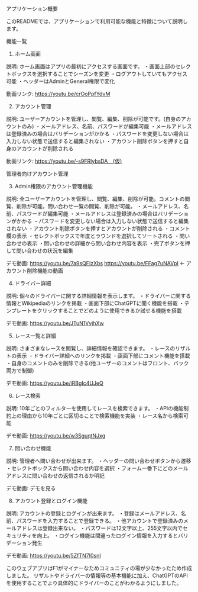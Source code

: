 アプリケーション概要

このREADMEでは、アプリケーションで利用可能な機能と特徴について説明します。

機能一覧

1. ホーム画面

説明: ホーム画面はアプリの最初にアクセスする画面です。
・画面上部のセレクトボックスを選択することでシーズンを変更
・ログアウトしていてもアクセス可能
・ヘッダーはAdminとGeneral権限で変化

動画リンク: https://youtu.be/crOoPpfYdvM

2. アカウント管理

説明: ユーザーアカウントを管理し、閲覧、編集、削除が可能です。(自身のアカウントのみ)
・メールアドレス、名前、パスワードが編集可能
・メールアドレスは登録済みの場合はバリデーションがかかる
・パスワードを変更しない場合は入力しない状態で送信すると編集されない
・アカウント削除ボタンを押すと自身のアカウントが削除される

動画リンク: https://youtu.be/-s9FRlybsDA　(仮)

管理者向けアカウント管理

3. Admin権限のアカウント管理機能

説明: 全ユーザーアカウントを管理し、閲覧、編集、削除が可能。コメントの閲覧、削除が可能。問い合わせ一覧の閲覧、削除が可能。
・メールアドレス、名前、パスワードが編集可能
・メールアドレスは登録済みの場合はバリデーションがかかる
・パスワードを変更しない場合は入力しない状態で送信すると編集されない
・アカウント削除ボタンを押すとアカウントが削除される
・コメント欄の表示
・セレクトボックスで年度とラウンドを選択してソートされる
・問い合わせの表示
・問い合わせの詳細から問い合わせ内容を表示
・完了ボタンを押して問い合わせの状況を編集

デモ動画: https://youtu.be/7a9sQFIzXbs
https://youtu.be/FFag7uNAVpI ← アカウント削除機能の動画

4. ドライバー詳細

説明: 個々のドライバーに関する詳細情報を表示します。
・ドライバーに関する情報とWikipediaのリンクを掲載
・画面下部にChatGPTに聞く機能を搭載
・テンプレートをクリックすることでどのように使用できるか試せる機能を搭載

デモ動画: https://youtu.be/JTuN1VvjhXw

5. レース一覧と詳細

説明: さまざまなレースを閲覧し、詳細情報を確認できます。
・レースのリザルトの表示
・ドライバー詳細へのリンクを掲載
・画面下部にコメント機能を搭載
・自身のコメントのみを削除できる(他ユーザーのコメントはフロント、バック両方で制御)

デモ動画: https://youtu.be/iRBgIc4UJeQ

6. レース検索

説明: 10年ごとのフィルターを使用してレースを検索できます。
・APIの機能制約上の理由から10年ごとに区切ることで検索機能を実装
・レース名から検索可能

デモ動画: https://youtu.be/w3SguqtNJxg

7. 問い合わせ機能

説明: 管理者へ問い合わせが出来ます。
・ヘッダーの問い合わせボタンから遷移
・セレクトボックスから問い合わせ内容を選択
・フォーム一番下にどのメールアドレスに問い合わせの返信されるか明記

デモ動画: デモを見る

8. アカウント登録とログイン機能

説明: アカウントの登録とログインが出来ます。
・登録はメールアドレス、名前、パスワードを入力することで登録できる。
・他アカウントで登録済みのメールアドレスは登録出来ない。
・パスワードは12文字以上、255文字以内でセキュリティを向上。
・ログイン機能は間違ったログイン情報を入力するとバリデーション発生

デモ動画: https://youtu.be/5ZfTN7I0snI

このウェブアプリはF1がマイナーなためコミュニティの場が少なかったため作成しました。
リザルトやドライバーの情報等の基本機能に加え、ChatGPTのAPIを使用することでより具体的にドライバーのことがわかるようにしました。
